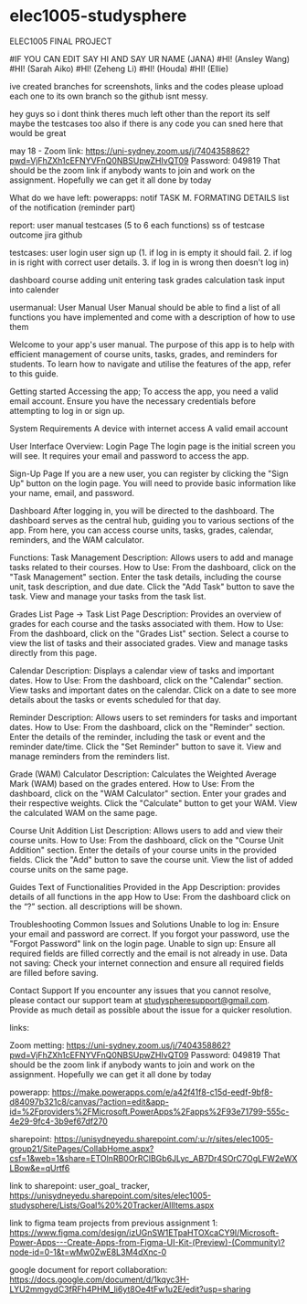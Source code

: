 # elec1005-studysphere
ELEC1005 FINAL PROJECT 

#IF YOU CAN EDIT SAY HI AND SAY UR NAME (JANA)
#HI! (Ansley Wang)
#HI! (Sarah Aiko)
#HI! (Zeheng Li)
#HI! (Houda)
#HI! (Ellie)

ive created branches for screenshots, links and the codes please upload each one to its own branch so the github isnt messy.

hey guys so i dont think theres much left other than the report its self 
maybe the testcases too 
also if there is any code you can sned here that would be great 

may 18 - Zoom link:
https://uni-sydney.zoom.us/j/7404358862?pwd=VjFhZXh1cEFNYVFnQ0NBSUpwZHIvQT09
Password: 049819
That should be the zoom link if anybody wants to join and work on the assignment. Hopefully we can get it all done by today


What do we have left:
powerapps:
notif
TASK M.
FORMATING DETAILS
list of the notification (reminder part)

report:
user manual 
testcases (5 to 6 each functions)
ss of testcase outcome
jira
github 

testcases:
user login
user sign up
(1. if log in is empty it should fail. 
2. if log in is right with correct user details. 
3. if log in is wrong then doesn't log in)

dashboard 
course adding unit
entering task 
grades calculation
task input into calender

usermanual:
User Manual
User Manual should be able to find a list of all functions you have implemented and come with a description of how to use them

Welcome to your app's user manual. The purpose of this app is to help with efficient management of course units, tasks, grades, and reminders for students. To learn how to navigate and utilise the features of the app, refer to this guide.

Getting started
Accessing the app;
To access the app, you need a valid email account. Ensure you have the necessary credentials before attempting to log in or sign up.

System Requirements
A device with internet access
A valid email account 

User Interface Overview:
Login Page
The login page is the initial screen you will see. It requires your email and password to access the app.

Sign-Up Page
If you are a new user, you can register by clicking the "Sign Up" button on the login page. You will need to provide basic information like your name, email, and password.

Dashboard
After logging in, you will be directed to the dashboard. The dashboard serves as the central hub, guiding you to various sections of the app. From here, you can access course units, tasks, grades, calendar, reminders, and the WAM calculator.

Functions:
Task Management 
Description: Allows users to add and manage tasks related to their courses.
How to Use:
From the dashboard, click on the "Task Management" section.
Enter the task details, including the course unit, task description, and due date.
Click the "Add Task" button to save the task.
View and manage your tasks from the task list.

Grades List Page -> Task List Page
Description: Provides an overview of grades for each course and the tasks associated with them.
How to Use:
From the dashboard, click on the "Grades List" section.
Select a course to view the list of tasks and their associated grades.
View and manage tasks directly from this page.

Calendar
Description: Displays a calendar view of tasks and important dates.
How to Use:
From the dashboard, click on the "Calendar" section.
View tasks and important dates on the calendar.
Click on a date to see more details about the tasks or events scheduled for that day.

Reminder
Description: Allows users to set reminders for tasks and important dates.
How to Use:
From the dashboard, click on the "Reminder" section.
Enter the details of the reminder, including the task or event and the reminder date/time.
Click the "Set Reminder" button to save it.
View and manage reminders from the reminders list.

Grade (WAM) Calculator
Description: Calculates the Weighted Average Mark (WAM) based on the grades entered.
How to Use:
From the dashboard, click on the "WAM Calculator" section.
Enter your grades and their respective weights.
Click the "Calculate" button to get your WAM.
View the calculated WAM on the same page.

Course Unit Addition List
Description: Allows users to add and view their course units.
How to Use:
From the dashboard, click on the "Course Unit Addition" section.
Enter the details of your course units in the provided fields.
Click the "Add" button to save the course unit.
View the list of added course units on the same page.

Guides Text of Functionalities Provided in the App
Description: provides details of all functions in the app 
How to Use:
From the dashboard click on the “?” section.
all descriptions will be shown.

Troubleshooting
Common Issues and Solutions
Unable to log in: Ensure your email and password are correct. If you forgot your password, use the "Forgot Password" link on the login page.
Unable to sign up: Ensure all required fields are filled correctly and the email is not already in use.
Data not saving: Check your internet connection and ensure all required fields are filled before saving.

Contact Support
If you encounter any issues that you cannot resolve, please contact our support team at studyspheresupport@gmail.com. Provide as much detail as possible about the issue for a quicker resolution.



links:

Zoom metting:
https://uni-sydney.zoom.us/j/7404358862?pwd=VjFhZXh1cEFNYVFnQ0NBSUpwZHIvQT09
Password: 049819
That should be the zoom link if anybody wants to join and work on the assignment. Hopefully we can get it all done by today

powerapp:
https://make.powerapps.com/e/a42f41f8-c15d-eedf-9bf8-d84097b321c8/canvas/?action=edit&app-id=%2Fproviders%2FMicrosoft.PowerApps%2Fapps%2F93e71799-555c-4e29-9fc4-3b9ef67df270

sharepoint:
https://unisydneyedu.sharepoint.com/:u:/r/sites/elec1005-group21/SitePages/CollabHome.aspx?csf=1&web=1&share=ETOlnRB0OrRClBGb6JLyc_AB7Dr4SOrC7OgLFW2eWXLBow&e=qUrtf6

link to sharepoint: 
user_goal_ tracker, https://unisydneyedu.sharepoint.com/sites/elec1005-studysphere/Lists/Goal%20%20Tracker/AllItems.aspx 

link to figma team projects from previous assignment 1:
https://www.figma.com/design/izUGnSW1ETpaHTOXcaCY9I/Microsoft-Power-Apps---Create-Apps-from-Figma-UI-Kit-(Preview)-(Community)?node-id=0-1&t=wMw0ZwE8L3M4dXnc-0

google document for report collaboration:
https://docs.google.com/document/d/1kqyc3H-LYU2mmgydC3fRFh4PHM_li6yt8Oe4tFw1u2E/edit?usp=sharing

